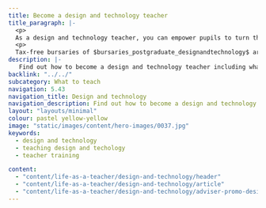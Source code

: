```yaml
---
title: Become a design and technology teacher
title_paragraph: |-
  <p>
  As a design and technology teacher, you can empower pupils to turn their ideas into reality. You can encourage pupils to understand how things work, why they matter, and how they could be improved.</p>
  <p>
  Tax-free bursaries of $bursaries_postgraduate_designandtechnology$ are available for eligible trainee design and technology teachers.</p>
description: |-
   Find out how to become a design and technology teacher including what you'll be teaching and what funding is available to help you train.
backlink: "../../"
subcategory: What to teach
navigation: 5.43
navigation_title: Design and technology
navigation_description: Find out how to become a design and technology teacher to empower pupils to turn their ideas into reality.
layout: "layouts/minimal"
colour: pastel yellow-yellow
image: "static/images/content/hero-images/0037.jpg"
keywords:
  - design and technology
  - teaching design and techology
  - teacher training

content:
  - "content/life-as-a-teacher/design-and-technology/header"
  - "content/life-as-a-teacher/design-and-technology/article"
  - "content/life-as-a-teacher/design-and-technology/adviser-promo-design-and-technology"
---
```

